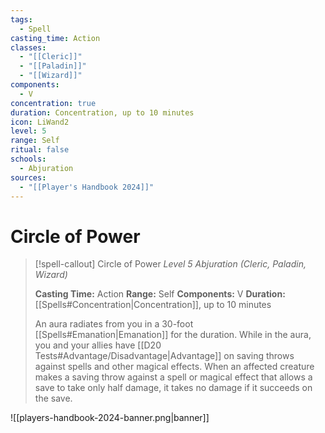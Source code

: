 ```yaml
---
tags:
  - Spell
casting_time: Action
classes:
  - "[[Cleric]]"
  - "[[Paladin]]"
  - "[[Wizard]]"
components:
  - V
concentration: true
duration: Concentration, up to 10 minutes
icon: LiWand2
level: 5
range: Self
ritual: false
schools:
  - Abjuration
sources:
  - "[[Player's Handbook 2024]]"
---
```


# Circle of Power

>[!spell-callout] Circle of Power
>_Level 5 Abjuration (Cleric, Paladin, Wizard)_
>
>**Casting Time:** Action
>**Range:** Self
>**Components:** V
>**Duration:** [[Spells#Concentration\|Concentration]], up to 10 minutes
>
>An aura radiates from you in a 30-foot [[Spells#Emanation\|Emanation]] for the duration. While in the aura, you and your allies have [[D20 Tests#Advantage/Disadvantage\|Advantage]] on saving throws against spells and other magical effects. When an affected creature makes a saving throw against a spell or magical effect that allows a save to take only half damage, it takes no damage if it succeeds on the save.


![[players-handbook-2024-banner.png|banner]]
